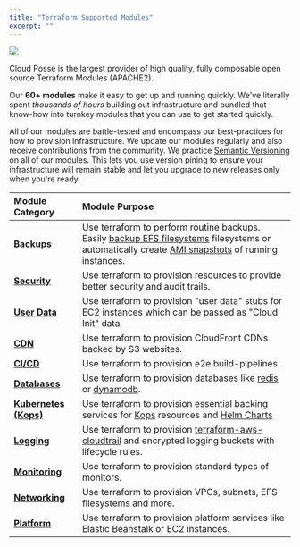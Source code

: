 ```yaml
---
title: "Terraform Supported Modules"
excerpt: ""
---
```

![](/assets/034f19f-terraform.png)

Cloud Posse is the largest provider of high quality, fully composable open source Terraform Modules (APACHE2).

Our **60+ modules** make it easy to get up and running quickly. We've literally spent _thousands of hours_ building out infrastructure and bundled that know-how into turnkey modules that you can use to get started quickly.

All of our modules are battle-tested and encompass our best-practices for how to provision infrastructure. We update our modules regularly and also receive contributions from the community. We practice [Semantic Versioning](doc:semantic-versioning) on all of our modules. This lets you use version pining to ensure your infrastructure will remain stable and let you upgrade to new releases only when you're ready.


| Module Category                                                | Module Purpose                                                                                                                                                                                                      |
|:---------------------------------------------------------------|:--------------------------------------------------------------------------------------------------------------------------------------------------------------------------------------------------------------------|
| [**Backups**](doc:terraform-backup-modules)                    | Use terraform to perform routine backups. Easily [backup EFS filesystems](doc:terraform-aws-efs-backup) filesystems or automatically create [AMI snapshots](doc:terraform-aws-ec2-ami-backup) of running instances. |
| [**Security**](doc:terraform-security-modules)                 | Use terraform to provision resources to provide better security and audit trails.                                                                                                                                   |
| [**User Data**](doc:terraform-user-data-modules)               | Use terraform to provision "user data" stubs for EC2 instances which can be passed as "Cloud Init" data.                                                                                                            |
| [**CDN**](doc:terraform-cdn-modules)                           | Use terraform to provision CloudFront CDNs backed by S3 websites.                                                                                                                                                   |
| [**CI/CD**](doc:terraform-cicd-modules)                        | Use terraform to provision e2e build-pipelines.                                                                                                                                                                     |
| [**Databases**](doc:terraform-database-modules)                | Use terraform to provision databases like [redis](doc:terraform-aws-elasticache-redis) or [dynamodb](doc:terraform-aws-dynamodb).                                                                                   |
| [**Kubernetes (Kops)**](doc:terraform-kubernetes-kops-modules) | Use terraform to provision essential backing services for [Kops](doc:kops) resources and [Helm Charts](doc:helm-charts)                                                                                             |
| [**Logging**](doc:terraform-logging-modules)                   | Use terraform to provision [terraform-aws-cloudtrail](doc:terraform-aws-cloudtrail) and encrypted logging buckets with lifecycle rules.                                                                             |
| [**Monitoring**](doc:terraform-monitoring-modules)             | Use terraform to provision standard types of monitors.                                                                                                                                                              |
| [**Networking**](doc:terraform-networking-modules)             | Use terraform to provision VPCs, subnets, EFS filesystems and more.                                                                                                                                                 |
| [**Platform**](doc:terraform-platform-modules)                 | Use terraform to provision platform services like Elastic Beanstalk or EC2 instances.                                                                                                                               |
